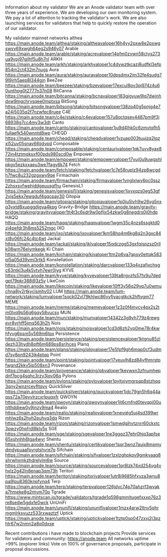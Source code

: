 Information about my validator
We are an Anode validator team with over three years of experience.
We are developing our own monitoring system. We pay a lot of attention to tracking the validator's work. We are also launching services for validators that help to quickly restore the operation of our validator.

My validator mainnet networks
althea https://main.anode.team/althea/staking/altheavaloper16h4yy2pxw8e2pxwgswvv69xwgh64eg2s946y07
Arable https://main.anode.team/arable/staking/acrevaloper14pfm0zvwn58ctys273ua9vpj97gjlhf5u8h7nl
ARKH https://main.anode.team/arkh/staking/arkhvaloper1c4dywztkcazj8udfkl3efp854m2ct432m7nugs
Aura https://main.anode.team/aura/staking/auravaloper10dpsdmx2jm32fe4sudg79l9jrh5aep8l344gjn
BeeZee https://main.anode.team/beezee/staking/bzevaloper17excul8pv3pj974z4u60unthpg0t2777n37n08
BitCanna https://main.anode.team/bitcanna/staking/bcnavaloper183gjgyuw9lq7dwjnhdxw9mgchrysqee0mptxsa
BitSong https://main.anode.team/bitsong/staking/bitsongvaloper138zp40g5pnjg4e7a24j5035q2f7nzwfec8ruee
C4E https://main.anode.team/c4e/staking/c4evaloper157u8qctqsev4487pm9f3j68938g7cc4my3w3dt
Canto https://main.anode.team/canto/staking/cantovaloper1ju9d4lhk0c6zmvtqfh5fullaefk540wnntd8wp
CHEQD https://main.anode.team/cheqd/staking/cheqdvaloper1vzuap003tuujzq2lqzxl52uv05snav66jjdvpd
Composable https://main.anode.team/composable/staking/centaurivaloper1qk7uvv8yax872jn4tztmqksxf00pds980scd0w
Empower https://main.anode.team/empower/staking/empowervaloper17yuj0u9uwgxhlpkgx5ezkxxaeu3we7fagy6k74
Fetch https://main.anode.team/fetch/staking/fetchvaloper1c7e58ruplz94zp8wcgdh7fwc8u232gzgxwy9qe
Firmachain https://main.anode.team/firmachain/staking/firmavaloper1vnglxjwv6pc0ssz2zhsxsvfwehjddgeuusgfhu
GenesisL1 https://main.anode.team/genesisl1/staking/genesisvaloper1jxyxqzs0eg53gf2vjs5ekx7ewgduf4gqcpay30
Gitopia https://main.anode.team/gitopia/staking/gitopiavaloper1p0ju5lvh9w26vg5nxq3yxtd8xupggdjgya4kpg
Gravity-Bridge https://main.anode.team/gravity-bridge/staking/gravityvaloper1tt4t3c6sdr9w0pfljx54zkw0g8negdrs0j0hdp
HAQQ https://main.anode.team/haqq/staking/haqqvaloper1wgm35c4nzs6ssgktd0zj4pefdr3h8ms5252mqc
IXO https://main.anode.team/ixo/staking/ixovaloper1km58hq4m6kg8q2n3gxc84xt8v06fc24c4tc4wt
Jackal https://main.anode.team/jackal/staking/jklvaloper15qdczgg53gxfqjspzsz0rllk08wm76elymkegk
Ki Chain https://main.anode.team/kichain/staking/kivaloper1tm2p6va7gpsy0ettqk583pl5a05d39vml3rtk5
Konstellation https://main.anode.team/konstellation/staking/darcvaloper133q4xzafjxchsgc63ntkl3u4k5vtvh7ewr0jyg
KYVE https://main.anode.team/kyve/staking/kyvevaloper139ta8rgvzfs57fx9u7dedgpt79pkr388j93z5v
LikeCoin https://main.anode.team/likecoin/staking/likevaloper10ff3y56q29yq7u0wmuchna8jv2rtkyclsmhv02
LUM https://main.anode.team/lum-network/staking/lumvaloper1sqck02vl79khlwc86vvfjvacgtkck2hftvgm77
MEME https://main.anode.team/meme/staking/memevaloper1z3z0f4mvcv4px2s2tm0lvq9p56g6gqy58vucsy
MUN https://main.anode.team/mun/staking/munvaloper14342z3g9vh779z4rewgevr8yrhff5jmq563h2h
Nois https://main.anode.team/nois/staking/noisvaloper1cd3d6zh2yp0me78r4kwhfyvg6psm5y569m6tpx
Persistence https://main.anode.team/persistence/staking/persistencevaloper1ktgnu85zldezh33hydh8pft6m689ps8srjhces
Planq https://main.anode.team/planq/staking/plqvaloper17e5fpf9gh6mqp0cf3udmd7sy8pn9243jk4ptqp
Point https://main.anode.team/point/staking/pointvaloper17veuvlh8zd84yfhmrstpfwgnd2kkv5jp508xn3
Provenance https://main.anode.team/provenance/staking/pbvaloper1keywxn3zfnumhepdnf7pcg4sqhc3rzy3jqv06q
Pylons https://main.anode.team/pylons/staking/pylovaloper1pyjtxjymgrpap8stzhqq3qny2wnzrcevfltqvv
QuickSilver https://main.anode.team/quicksilver/staking/quickvaloper1jdc79gn5h6q44aqss72a70eyvlrzcxrlpuqxfr
QWOYN https://main.anode.team/qwoyn/staking/qwoynvaloper1jt6cmfnd0tevqpj00unlthddjew0y9jnzy9ma4
Realio https://main.anode.team/realio/staking/realiovaloper1xnevqtg5uj4sd399wrmhlwz6s2hyh2euhvq3dq
Rizon https://main.anode.team/rizon/staking/rizonvaloper1smwdgjhvtznrr60ckxtc3pwzy0hpfrdl8klv5x
SGE https://main.anode.team/sge/staking/sgevaloper1ne3ggqz37ehr0hjq3apfse65xshnhh6tga4wyr
Shentu https://main.anode.team/shentu/staking/certikvaloper1sqr3wnz7aujx8mpmydmdypuaafpvrgtshvre7q
Sifchain https://main.anode.team/sifchain/staking/sifvaloper1zxlzghpkpv9gmkyaaq8shrwhxmkzhdrelylm6w
Source https://main.anode.team/source/staking/sourcevaloper1qr8lzk74xd254vg4vhxlz2g42ln8enap3qm73h
Teritori https://main.anode.team/teritori/staking/torivaloper1utr8j9685hfxyza3wnu8pa9lpu8360knpfvnq4
Terp https://main.anode.team/terp/staking/terpvaloper126jdyc74p70ahzrf3wvaka7hmeke8g2ntym70p
Tgrade https://www.mintscan.io/tgrade/validators/tgrade1q598gmmltugefxxxp76z3re8sedw5gdxfe0wck
UnUniFi https://main.anode.team/ununifi/staking/ununifivaloper1mzx4arw2ltnv5qhrmgmlrksyuzz533rxwaztzf
Uptick https://main.anode.team/uptick/staking/uptickvaloper1tztp0sp047zxxj2j3pzhtr67w2nmn2a8q0dxse

Recent contributions i have made to blockchain projects
Provide services for validators and community: https://anode.team
All networks uptime >99% (explorer links)
Vote on 100% of governance proposals, participate in proposal discussions.

